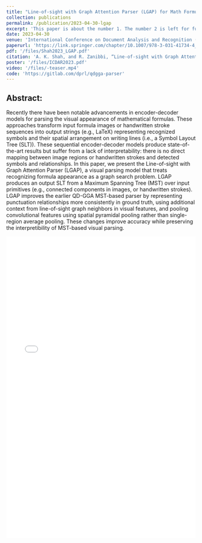 ```yaml
---
title: "Line-of-sight with Graph Attention Parser (LGAP) for Math Formulas"
collection: publications
permalink: /publication/2023-04-30-lgap
excerpt: 'This paper is about the number 1. The number 2 is left for future work.'
date: 2023-04-30
venue: 'International Conference on Document Analysis and Recognition (ICDAR)'
paperurl: 'https://link.springer.com/chapter/10.1007/978-3-031-41734-4_25'
pdf: '/files/Shah2023_LGAP.pdf'
citation: 'A. K. Shah, and R. Zanibbi, “Line-of-sight with Graph Attention Parser (LGAP) for Math Formulas” in Document Analysis and Recognition – ICDAR 2023, Cham, 2023, accepted. doi:'
poster: '/files/ICDAR2023.pdf'
video: '/files/-teaser.mp4'
code: 'https://gitlab.com/dprl/qdgga-parser'
---
```


## Abstract:

Recently there have been notable advancements in encoder-decoder models for 
parsing the visual appearance of mathematical formulas. These approaches
transform input formula images or handwritten stroke sequences into output 
strings (e.g., LaTeX) representing recognized symbols and their spatial
arrangement on writing lines (i.e., a Symbol Layout Tree (SLT)). These
sequential encoder-decoder models
produce state-of-the-art results but suffer from a lack of
interpretability: there is no direct mapping between image regions or handwritten strokes 
and detected
symbols and relationships. In this paper, we present the Line-of-sight with 
Graph Attention Parser (LGAP), a visual parsing model that treats recognizing
formula appearance as a graph search
problem. LGAP produces an output SLT from a Maximum  Spanning Tree (MST) over
input primitives (e.g., connected components in images, or handwritten strokes).
LGAP improves the earlier QD-GGA MST-based parser by
representing punctuation relationships more consistently 
in ground truth,  using additional context from line-of-sight graph
neighbors in visual features, and pooling convolutional features using spatial
pyramidal pooling rather than single-region average pooling. These changes
improve accuracy while preserving the interpretibility of MST-based visual
parsing.

<iframe src="/files/Shah2023_LGAP.pdf" width="100%" height="800" frameborder="no" border="0" marginwidth="0" marginheight="0"></iframe>


<!-- **.bib:** -->

<!-- @InProceedings{10.1007/978-3-030-86331-9_2,\\ -->
<!-- author="**Shah, Ayush Kumar** and Dey, Abhisek and Zanibbi, Richard",\\ -->
<!-- editor="Llad{\'o}s, Josep and Lopresti, Daniel and Uchida, Seiichi",\\ -->
<!-- title="A Math Formula Extraction and Evaluation Framework for PDF Documents",\\ -->
<!-- booktitle="Document Analysis and Recognition -- ICDAR 2021",                 \\ -->
<!-- year="2021",                                                                 \\ -->
<!-- publisher="Springer International Publishing",                               \\ -->
<!-- address="Cham",                                                              \\ -->
<!-- pages="19--34",                                                              \\ -->
<!-- isbn="978-3-030-86331-9"                                                     \\ -->
<!-- } -->

<!-- {% include iframe_holder.html url="/files/P1.17-teaser.mp4" width="560" height="325" %} -->
